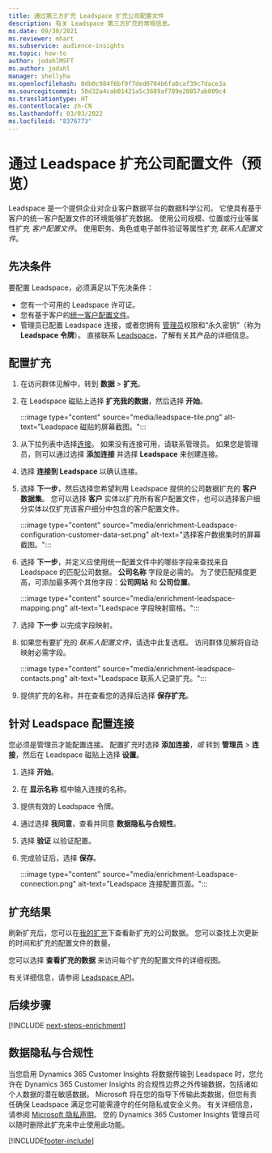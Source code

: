 ```yaml
---
title: 通过第三方扩充 Leadspace 扩充公司配置文件
description: 有关 Leadspace 第三方扩充的常规信息。
ms.date: 09/30/2021
ms.reviewer: mhart
ms.subservice: audience-insights
ms.topic: how-to
author: jodahlMSFT
ms.author: jodahl
manager: shellyha
ms.openlocfilehash: 0db0c984f6bf9f7ded0704b6fa0caf39c7dace3a
ms.sourcegitcommit: 50d32a4cab01421a5c3689af789e20857ab009c4
ms.translationtype: HT
ms.contentlocale: zh-CN
ms.lasthandoff: 03/03/2022
ms.locfileid: "8376773"
---
```

# <a name="enrichment-of-company-profiles-with-leadspace-preview"></a>通过 Leadspace 扩充公司配置文件（预览）

Leadspace 是一个提供企业对企业客户数据平台的数据科学公司。 它使具有基于客户的统一客户配置文件的环境能够扩充数据。 使用公司规模、位置或行业等属性扩充 *客户配置文件*。 使用职务、角色或电子邮件验证等属性扩充 *联系人配置文件*。

## <a name="prerequisites"></a>先决条件

要配置 Leadspace，必须满足以下先决条件：

- 您有一个可用的 Leadspace 许可证。
- 您有基于客户的[统一客户配置文件](customer-profiles.md)。
- 管理员已配置 Leadspace 连接，或者您拥有 [管理员](permissions.md#admin)权限和“永久密钥”（称为 **Leadspace 令牌**）。 直接联系 [Leadspace](https://www.leadspace.com/leadspace-microsoft-dynamics-365/)，了解有关其产品的详细信息。

## <a name="configure-the-enrichment"></a>配置扩充

1. 在访问群体见解中，转到 **数据** > **扩充**。

1. 在 Leadspace 磁贴上选择 **扩充我的数据**，然后选择 **开始**。

   :::image type="content" source="media/leadspace-tile.png" alt-text="Leadspace 磁贴的屏幕截图。":::

1. 从下拉列表中选择[连接](connections.md)。 如果没有连接可用，请联系管理员。 如果您是管理员，则可以通过选择 **添加连接** 并选择 **Leadspace** 来创建连接。 

1. 选择 **连接到 Leadspace** 以确认连接。

1. 选择 **下一步**，然后选择您希望利用 Leadspace 提供的公司数据扩充的 **客户数据集**。 您可以选择 **客户** 实体以扩充所有客户配置文件，也可以选择客户细分实体以仅扩充该客户细分中包含的客户配置文件。

    :::image type="content" source="media/enrichment-Leadspace-configuration-customer-data-set.png" alt-text="选择客户数据集时的屏幕截图。":::

1. 选择 **下一步**，并定义应使用统一配置文件中的哪些字段来查找来自 Leadspace 的匹配公司数据。 **公司名称** 字段是必需的。 为了使匹配精度更高，可添加最多两个其他字段：**公司网站** 和 **公司位置**。

   :::image type="content" source="media/enrichment-leadspace-mapping.png" alt-text="Leadspace 字段映射窗格。":::

1. 选择 **下一步** 以完成字段映射。

1. 如果您有要扩充的 *联系人配置文件*，请选中此复选框。 访问群体见解将自动映射必需字段。

   :::image type="content" source="media/enrichment-leadspace-contacts.png" alt-text="Leadspace 联系人记录扩充。":::
 
1. 提供扩充的名称，并在查看您的选择后选择 **保存扩充**。


## <a name="configure-the-connection-for-leadspace"></a>针对 Leadspace 配置连接 

您必须是管理员才能配置连接。 配置扩充时选择 **添加连接**，*或* 转到 **管理员** > **连接**，然后在 Leadspace 磁贴上选择 **设置**。

1. 选择 **开始**。 

1. 在 **显示名称** 框中输入连接的名称。

1. 提供有效的 Leadspace 令牌。

1. 通过选择 **我同意**，查看并同意 **数据隐私与合规性**。

1. 选择 **验证** 以验证配置。

1. 完成验证后，选择 **保存**。
   
   :::image type="content" source="media/enrichment-Leadspace-connection.png" alt-text="Leadspace 连接配置页面。":::

## <a name="enrichment-results"></a>扩充结果

刷新扩充后，您可以在[我的扩充](enrichment-hub.md)下查看新扩充的公司数据。 您可以查找上次更新的时间和扩充的配置文件的数量。

您可以选择 **查看扩充的数据** 来访问每个扩充的配置文件的详细视图。

有关详细信息，请参阅 [Leadspace API](https://support.leadspace.com/hc/en-us/sections/201997649-API)。

## <a name="next-steps"></a>后续步骤


[!INCLUDE [next-steps-enrichment](../includes/next-steps-enrichment.md)]

## <a name="data-privacy-and-compliance"></a>数据隐私与合规性

当您启用 Dynamics 365 Customer Insights 将数据传输到 Leadspace 时，您允许在 Dynamics 365 Customer Insights 的合规性边界之外传输数据，包括诸如个人数据的潜在敏感数据。 Microsoft 将在您的指导下传输此类数据，但您有责任确保 Leadspace 满足您可能需遵守的任何隐私或安全义务。 有关详细信息，请参阅 [Microsoft 隐私声明](https://go.microsoft.com/fwlink/?linkid=396732)。
您的 Dynamics 365 Customer Insights 管理员可以随时删除此扩充来中止使用此功能。


[!INCLUDE[footer-include](../includes/footer-banner.md)]
